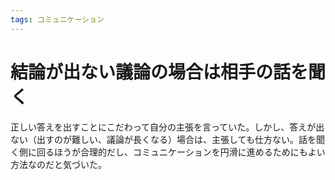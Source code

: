 ```yaml
---
tags: コミュニケーション
---
```



# 結論が出ない議論の場合は相手の話を聞く

正しい答えを出すことにこだわって自分の主張を言っていた。しかし、答えが出ない（出すのが難しい、議論が長くなる）場合は、主張しても仕方ない。話を聞く側に回るほうが合理的だし、コミュニケーションを円滑に進めるためにもよい方法なのだと気づいた。